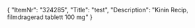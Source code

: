 {
  "ItemNr": "324285",
  "Title": "test",
  "Description": "Kinin Recip, filmdragerad tablett 100 mg"
}